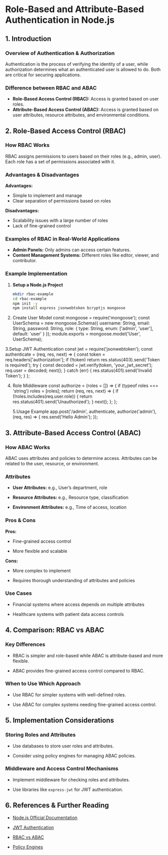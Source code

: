 

# Role-Based and Attribute-Based Authentication in Node.js

## 1. Introduction

### Overview of Authentication & Authorization
Authentication is the process of verifying the identity of a user, while authorization determines what an authenticated user is allowed to do. Both are critical for securing applications.

### Difference between RBAC and ABAC
- **Role-Based Access Control (RBAC):** Access is granted based on user roles.
- **Attribute-Based Access Control (ABAC):** Access is granted based on user attributes, resource attributes, and environmental conditions.

## 2. Role-Based Access Control (RBAC)

### How RBAC Works
RBAC assigns permissions to users based on their roles (e.g., admin, user). Each role has a set of permissions associated with it.

### Advantages & Disadvantages
**Advantages:**
- Simple to implement and manage
- Clear separation of permissions based on roles

**Disadvantages:**
- Scalability issues with a large number of roles
- Lack of fine-grained control

### Examples of RBAC in Real-World Applications
- **Admin Panels:** Only admins can access certain features.
- **Content Management Systems:** Different roles like editor, viewer, and contributor.

### Example Implementation

1. **Setup a Node.js Project**
   ```sh
   mkdir rbac-example
   cd rbac-example
   npm init -y
   npm install express jsonwebtoken bcryptjs mongoose
2. Create User Model
 const mongoose = require('mongoose');
   const UserSchema = new mongoose.Schema({
       username: String,
       email: String,
       password: String,
       role: { type: String, enum: ['admin', 'user'], default: 'user' }
   });
   module.exports = mongoose.model('User', UserSchema);

3.Setup JWT Authentication const jwt = require('jsonwebtoken');
   const authenticate = (req, res, next) => {
       const token = req.headers['authorization'];
       if (!token) return res.status(403).send('Token is required');
       try {
           const decoded = jwt.verify(token, 'your_jwt_secret');
           req.user = decoded;
           next();
       } catch (err) {
           res.status(401).send('Invalid Token');
       }
   };

4. Role Middleware const authorize = (roles = []) => {
       if (typeof roles === 'string') roles = [roles];
       return (req, res, next) => {
           if (!roles.includes(req.user.role)) {
               return res.status(401).send('Unauthorized');
           }
           next();
       };
   };

   5.Usage Example app.post('/admin', authenticate, authorize('admin'), (req, res) => {
       res.send('Hello Admin');
   });

   



## 3. Attribute-Based Access Control (ABAC)



### How ABAC Works

ABAC uses attributes and policies to determine access. Attributes can be related to the user, resource, or environment.



### Attributes

- **User Attributes:** e.g., User’s department, role

- **Resource Attributes:** e.g., Resource type, classification

- **Environment Attributes:** e.g., Time of access, location



### Pros & Cons

**Pros:**

- Fine-grained access control

- More flexible and scalable



**Cons:**

- More complex to implement

- Requires thorough understanding of attributes and policies



### Use Cases

- Financial systems where access depends on multiple attributes

- Healthcare systems with patient data access controls



## 4. Comparison: RBAC vs ABAC



### Key Differences

- RBAC is simpler and role-based while ABAC is attribute-based and more flexible.

- ABAC provides fine-grained access control compared to RBAC.



### When to Use Which Approach

- Use RBAC for simpler systems with well-defined roles.

- Use ABAC for complex systems needing fine-grained access control.



## 5. Implementation Considerations



### Storing Roles and Attributes

- Use databases to store user roles and attributes.

- Consider using policy engines for managing ABAC policies.



### Middleware and Access Control Mechanisms

- Implement middleware for checking roles and attributes.

- Use libraries like `express-jwt` for JWT authentication.



## 6. References & Further Reading



- [Node.js Official Documentation](https://nodejs.org/en/docs/)

- [JWT Authentication](https://jwt.io/introduction/)

- [RBAC vs ABAC](https://www.example.com/rbac-vs-abac)

- [Policy Engines](https://www.example.com/policy-engines)

```








